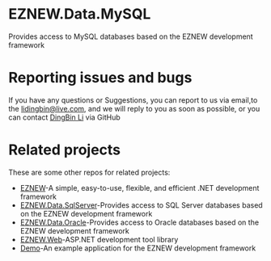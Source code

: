 # EZNEW.Data.MySQL

Provides access to MySQL databases based on the EZNEW development framework

# Reporting issues and bugs

If you have any questions or Suggestions, you can report to us via email,to the lidingbin@live.com, and we will reply to you as soon as possible, or you can contact [DingBin Li](https://github.com/lidingbin) via GitHub

# Related projects

These are some other repos for related projects:

  * [EZNEW](https://github.com/eznew-net/EZNEW)-A simple, easy-to-use, flexible, and efficient .NET development framework
  * [EZNEW.Data.SqlServer](https://github.com/eznew-net/EZNEW.Data.SqlServer)-Provides access to SQL Server databases based on the EZNEW development framework
  * [EZNEW.Data.Oracle](https://github.com/eznew-net/EZNEW.Data.Oracle)-Provides access to Oracle databases based on the EZNEW development framework
  * [EZNEW.Web](https://github.com/eznew-net/EZNEW.Web)-ASP.NET development tool library
  * [Demo](https://github.com/eznew-net/Demo.Core3.0)-An example application for the EZNEW development framework
